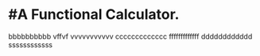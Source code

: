 <h1>#A Functional Calculator.</h1> bbbbbbbbbb
vffvf
vvvvvvvvvvv
ccccccccccccc
fffffffffffff
dddddddddddd
ssssssssssss
